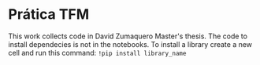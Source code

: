 # Prática TFM
This work collects code in  David Zumaquero Master's thesis.
The code to install dependecies is not in the notebooks. 
To install a library create a new cell and run this command:
`!pip install library_name` 
